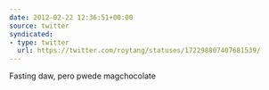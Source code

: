 ```yaml
---
date: 2012-02-22 12:36:51+00:00
source: twitter
syndicated:
- type: twitter
  url: https://twitter.com/roytang/statuses/172298807407681539/
---
```


Fasting daw, pero pwede magchocolate